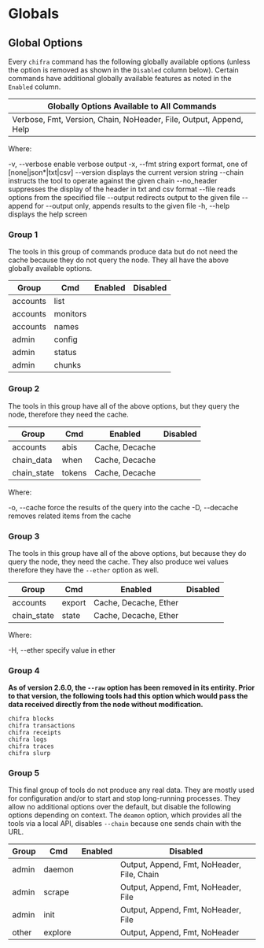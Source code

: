 # Globals

## Global Options

Every `chifra` command has the following globally available options (unless the option is removed as shown in the `Disabled` column below). Certain commands have additional globally available features as noted in the `Enabled` column.

| Globally Options Available to All Commands                         |
| ------------------------------------------------------------------ |
| Verbose, Fmt, Version, Chain, NoHeader, File, Output, Append, Help |

Where:

  -v, --verbose            enable verbose output
  -x, --fmt string         export format, one of [none|json*|txt|csv]
      --version            displays the current version string
      --chain              instructs the tool to operate against the given chain
      --no_header          suppresses the display of the header in txt and csv format
      --file               reads options from the specified file
      --output             redirects output to the given file
      --append             for --output only, appends results to the given file
  -h, --help               displays the help screen

### Group 1

The tools in this group of commands produce data but do not need the cache because they do not query the node. They all have the above globally available options.

| Group    | Cmd      | Enabled | Disabled |
| -------- | -------- | ------- | -------- |
| accounts | list     |         |          |
| accounts | monitors |         |          |
| accounts | names    |         |          |
| admin    | config   |         |          |
| admin    | status   |         |          |
| admin    | chunks   |         |          |

### Group 2

The tools in this group have all of the above options, but they query the node, therefore they need the cache.

| Group       | Cmd    | Enabled        | Disabled |
| ----------- | ------ | -------------- | -------- |
| accounts    | abis   | Cache, Decache |          |
| chain_data  | when   | Cache, Decache |          |
| chain_state | tokens | Cache, Decache |          |

Where:

  -o, --cache              force the results of the query into the cache
  -D, --decache            removes related items from the cache

### Group 3

The tools in this group have all of the above options, but because they do query the node, they need the cache. They also produce wei values therefore they have the `--ether` option as well.

| Group       | Cmd    | Enabled               | Disabled |
| ----------- | ------ | --------------------- | -------- |
| accounts    | export | Cache, Decache, Ether |          |
| chain_state | state  | Cache, Decache, Ether |          |

Where:

  -H, --ether              specify value in ether

### Group 4

**As of version 2.6.0, the `--raw` option has been removed in  its entirity.
Prior to that version, the following tools had this option which would pass
the data received directly from the node without modification.**

```[bash]
chifra blocks
chifra transactions
chifra receipts
chifra logs
chifra traces
chifra slurp
```

### Group 5

This final group of tools do not produce any real data. They are mostly used for configuration and/or to start and stop long-running processes. They allow no additional options over the default, but disable the following options depending on context. The `deamon` option, which provides all the tools via a local API, disables `--chain` because one sends chain with the URL.

| Group | Cmd     | Enabled | Disabled                                   |
| ----- | ------- | ------- | ------------------------------------------ |
| admin | daemon  |         | Output, Append, Fmt, NoHeader, File, Chain |
| admin | scrape  |         | Output, Append, Fmt, NoHeader, File        |
| admin | init    |         | Output, Append, Fmt, NoHeader, File        |
| other | explore |         | Output, Append, Fmt, NoHeader              |
